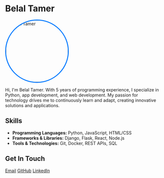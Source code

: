 <!DOCTYPE html>
<html lang="en">
<head>
    <meta charset="UTF-8">
    <meta name="viewport" content="width=device-width, initial-scale=1.0">
    <style>
        .sidebar img {
            width: 200px; /* Size of the image */
            height: 200px; /* Size of the image */
            border-radius: 50%;
            border: 3px solid #007bff;
            object-fit: cover;
            </style>
</head>
<body>
    <div class="top-bar">
        <h1>Belal Tamer</h1>
    </div>
    <div class="container">
        <div class="sidebar">
            <img src="https://github.com/user-attachments/assets/24c74d3f-9a38-4f9f-af26-f47e202d908b" alt="Belal Tamer">
        </div>
        <div class="main-content">
            <p>Hi, I'm Belal Tamer. With 5 years of programming experience, I specialize in Python, app development, and web development. My passion for technology drives me to continuously learn and adapt, creating innovative solutions and applications.</p>
            <h2>Skills</h2>
            <ul>
                <li><strong>Programming Languages:</strong> Python, JavaScript, HTML/CSS</li>
                <li><strong>Frameworks & Libraries:</strong> Django, Flask, React, Node.js</li>
                <li><strong>Tools & Technologies:</strong> Git, Docker, REST APIs, SQL</li>
            </ul>
            <h2>Get In Touch</h2>
            <div class="links">
                <a href="mailto:belaltamerhegab@gmail.com" target="_blank">Email</a>
                <a href="https://github.com/Belal-C101" target="_blank">GitHub</a>
                <a href="https://www.linkedin.com/in/belal-tamer-hegab-2330992b6" target="_blank">LinkedIn</a>
            </div>
        </div>
    </div>
</body>
</html>
